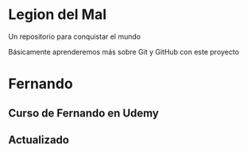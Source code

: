 # Legion del Mal
Un repositorio para conquistar el mundo

Básicamente aprenderemos más sobre Git y GitHub con este proyecto


# Fernando


## Curso de Fernando en Udemy

## Actualizado
